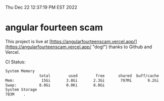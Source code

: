 Thu Dec 22 12:37:19 PM EST 2022

# angular fourteen scam


This project is live at [https://angularfourteenscam.vercel.app/](https://angularfourteenscam.vercel.app/ "dog!") thanks to Github and Vercel.

CI Status: 

```bash
System Memory
               total        used        free      shared  buff/cache   available
Mem:            15Gi       3.8Gi       2.3Gi       797Mi       9.2Gi        10Gi
Swap:          8.0Gi       0.0Ki       8.0Gi
System Storage
783M	.
```
```bash
